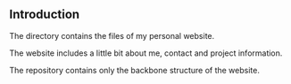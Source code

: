 ## Introduction

The directory contains the files of my personal website.

The website includes a little bit about me, contact and project information. 

The repository contains only the backbone structure of the website.
